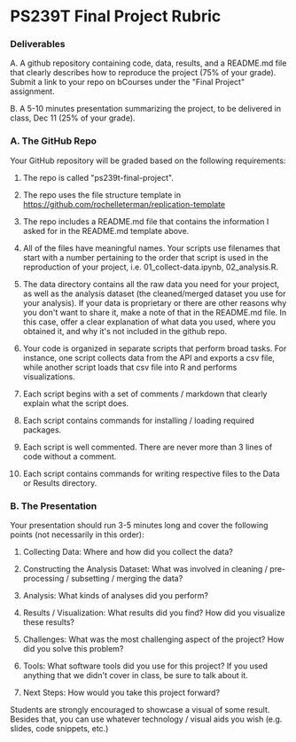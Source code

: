 # PS239T Final Project Rubric

### Deliverables

A. A github repository containing code, data, results, and a README.md file that clearly describes how to reproduce the project (75% of your grade). Submit a link to your repo on bCourses under the "Final Project" assignment.

B. A 5-10 minutes presentation summarizing the project, to be delivered in class, Dec 11 (25% of your grade).

### A. The GitHub Repo

Your GitHub repository will be graded based on the following requirements:

1. The repo is called "ps239t-final-project".

2. The repo uses the file structure template in https://github.com/rochelleterman/replication-template

3. The repo includes a README.md file that contains the information I asked for in the README.md template above.

4. All of the files have meaningful names. Your scripts use filenames that start with a number pertaining to the order that script is used in the reproduction of your project, i.e. 01_collect-data.ipynb, 02_analysis.R.

5. The data directory contains all the raw data you need for your project, as well as the analysis dataset (the cleaned/merged dataset you use for your analysis). If your data is proprietary or there are other reasons why you don't want to share it, make a note of that in the README.md file. In this case, offer a clear explanation of what data you used, where you obtained it, and why it's not included in the github repo.

6. Your code is organized in separate scripts that perform broad tasks. For instance, one script collects data from the API and exports a csv file, while another script loads that csv file into R and performs visualizations.

7. Each script begins with a set of comments / markdown that clearly explain what the script does. 

8. Each script contains commands for installing / loading required packages.

9. Each script is well commented. There are never more than 3 lines of code without a comment.

10. Each script contains commands for writing respective files to the Data or Results directory.

### B. The Presentation

Your presentation should run 3-5 minutes long and cover the following points (not necessarily in this order):

1. Collecting Data: Where and how did you collect the data? 

2. Constructing the Analysis Dataset: What was involved in cleaning / pre-processing / subsetting / merging the data?

3. Analysis: What kinds of analyses did you perform?

4. Results / Visualization: What results did you find? How did you visualize these results?

5. Challenges: What was the most challenging aspect of the project? How did you solve this problem?

6. Tools: What software tools did you use for this project? If you used anything that we didn't cover in class, be sure to talk about it.

7. Next Steps: How would you take this project forward?

Students are strongly encouraged to showcase a visual of some result. Besides that, you can use whatever technology / visual aids you wish (e.g. slides, code snippets, etc.)
